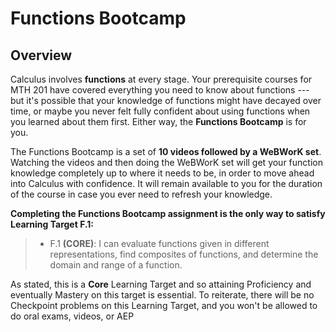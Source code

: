 # Functions Bootcamp

## Overview

Calculus involves **functions** at every stage. Your prerequisite courses for MTH 201 have covered everything you need to know about functions --- but it's possible that your knowledge of functions might have decayed over time, or maybe you never felt fully confident about using functions when you learned about them first. Either way, the **Functions Bootcamp** is for you. 

The Functions Bootcamp is a set of **10 videos followed by a WeBWorK set**. Watching the videos and then doing the WeBWorK set will get your function knowledge completely up to where it needs to be, in order to move ahead into Calculus with confidence. It will remain available to you for the duration of the course in case you ever need to refresh your knowledge. 

**Completing the Functions Bootcamp assignment is the only way to satisfy Learning Target F.1:**

>- F.1 **(CORE)**: I can evaluate functions given in different representations, find composites of functions, and determine the domain and range of a function. 

As stated, this is a **Core** Learning Target and so attaining Proficiency and eventually Mastery on this target is essential. To reiterate, there will be no Checkpoint problems on this Learning Target, and you won't be allowed to do oral exams, videos, or AEP


## 
<!--stackedit_data:
eyJoaXN0b3J5IjpbMTk2ODg1NzU1Ml19
-->